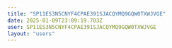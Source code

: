 ```yaml
---
title: "SP11ES3N5CNYF4CPAE391SJACQYMQ9GQW0TXWJVGE"
date: 2025-01-09T23:09:19.703Z
user: SP11ES3N5CNYF4CPAE391SJACQYMQ9GQW0TXWJVGE
layout: "users"
---
```

    